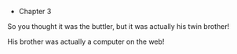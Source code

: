 * Chapter 3

So you thought it was the buttler, but it was actually his twin brother!

His brother was actually a computer on the web!

